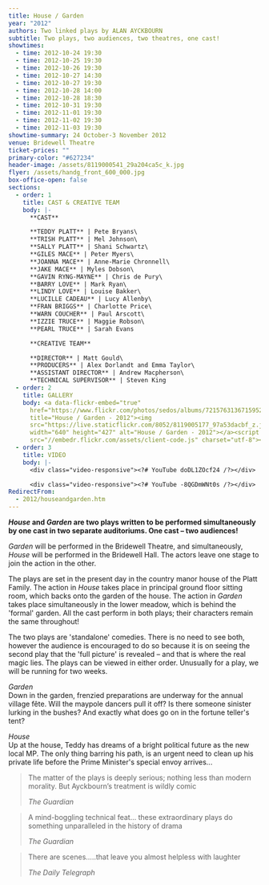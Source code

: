 ```yaml
---
title: House / Garden
year: "2012"
authors: Two linked plays by ALAN AYCKBOURN
subtitle: Two plays, two audiences, two theatres, one cast!
showtimes:
  - time: 2012-10-24 19:30
  - time: 2012-10-25 19:30
  - time: 2012-10-26 19:30
  - time: 2012-10-27 14:30
  - time: 2012-10-27 19:30
  - time: 2012-10-28 14:00
  - time: 2012-10-28 18:30
  - time: 2012-10-31 19:30
  - time: 2012-11-01 19:30
  - time: 2012-11-02 19:30
  - time: 2012-11-03 19:30
showtime-summary: 24 October-3 November 2012
venue: Bridewell Theatre
ticket-prices: ""
primary-color: "#627234"
header-image: /assets/8119000541_29a204ca5c_k.jpg
flyer: /assets/handg_front_600_000.jpg
box-office-open: false
sections:
  - order: 1
    title: CAST & CREATIVE TEAM
    body: |-
      **CAST**

      **TEDDY PLATT** | Pete Bryans\
      **TRISH PLATT** | Mel Johnson\
      **SALLY PLATT** | Shani Schwartz\
      **GILES MACE** | Peter Myers\
      **JOANNA MACE** | Anne-Marie Chronnell\
      **JAKE MACE** | Myles Dobson\
      **GAVIN RYNG-MAYNE** | Chris de Pury\
      **BARRY LOVE** | Mark Ryan\
      **LINDY LOVE** | Louise Bakker\
      **LUCILLE CADEAU** | Lucy Allenby\
      **FRAN BRIGGS** | Charlotte Price\
      **WARN COUCHER** | Paul Arscott\
      **IZZIE TRUCE** | Maggie Robson\
      **PEARL TRUCE** | Sarah Evans

      **CREATIVE TEAM**

      **DIRECTOR** | Matt Gould\
      **PRODUCERS** | Alex Dorlandt and Emma Taylor\
      **ASSISTANT DIRECTOR** | Andrew Macpherson\
      **TECHNICAL SUPERVISOR** | Steven King
  - order: 2
    title: GALLERY
    body: <a data-flickr-embed="true"
      href="https://www.flickr.com/photos/sedos/albums/72157631367159520"
      title="House / Garden - 2012"><img
      src="https://live.staticflickr.com/8052/8119005177_97a53dacbf_z.jpg"
      width="640" height="427" alt="House / Garden - 2012"></a><script async
      src="//embedr.flickr.com/assets/client-code.js" charset="utf-8"></script>
  - order: 3
    title: VIDEO
    body: |-
      <div class="video-responsive"><?# YouTube doDL1ZOcf24 /?></div>

      <div class="video-responsive"><?# YouTube -8QGDmWNt0s /?></div>
RedirectFrom:
  - 2012/houseandgarden.htm
---
```

***House* and *Garden* are two plays written to be performed simultaneously by one cast in two separate auditoriums. One cast – two audiences!**

*Garden* will be performed in the Bridewell Theatre, and simultaneously, *House* will be performed in the Bridewell Hall. The actors leave one stage to join the action in the other.

The plays are set in the present day in the country manor house of the Platt Family. The action in *House* takes place in principal ground floor sitting room, which backs onto the garden of the house. The action in *Garden* takes place simultaneously in the lower meadow, which is behind the 'formal' garden. All the cast perform in both plays; their characters remain the same throughout!

The two plays are 'standalone' comedies. There is no need to see both, however the audience is encouraged to do so because it is on seeing the second play that the 'full picture' is revealed – and that is where the real magic lies. The plays can be viewed in either order. Unusually for a play, we will be running for two weeks.

*Garden*\
Down in the garden, frenzied preparations are underway for the annual village fête. Will the maypole dancers pull it off? Is there someone sinister lurking in the bushes? And exactly what does go on in the fortune teller's tent?

*House*\
Up at the house, Teddy has dreams of a bright political future as the new local MP. The only thing barring his path, is an urgent need to clean up his private life before the Prime Minister's special envoy arrives...

>The matter of the plays is deeply serious; nothing less than modern morality. But Ayckbourn’s treatment is wildly comic
><footer><cite>The Guardian</cite></footer>

>A mind-boggling technical feat... these extraordinary plays do something unparalleled in the history of drama
><footer><cite>The Guardian</cite></footer>

>There are scenes…..that leave you almost helpless with laughter
><footer><cite>The Daily Telegraph</cite></footer>

